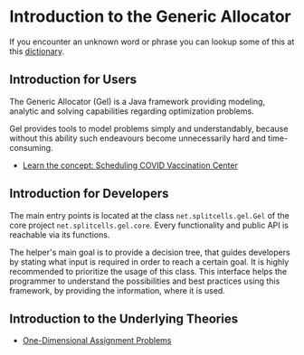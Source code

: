 # Introduction to the Generic Allocator
If you encounter an unknown word or phrase you can lookup some of this at this
[dictionary](../../../../../../../../src/main/md/net/splitcells/network/dictionary.md).
## Introduction for Users
The Generic Allocator (Gel) is a Java framework
providing modeling, analytic and solving capabilities regarding optimization problems.

Gel provides tools to model problems simply and understandably,
because without this ability such endeavours become unnecessarily hard and time-consuming.

* [Learn the concept: Scheduling COVID Vaccination Center](../../../../../../src/main/html/net/splitcells/gel/presentation/covid.html)

## Introduction for Developers
The main entry points is located at the class `net.splitcells.gel.Gel`
of the core project `net.splitcells.gel.core`.
Every functionality and public API is reachable via its functions.

The helper's main goal is to provide a decision tree,
that guides developers by stating what input is required in order to reach a certain goal.
It is highly recommended to prioritize the usage of this class.
This interface helps the programmer to understand the possibilities
and best practices using this framework,
by providing the information,
where it is used.
## Introduction to the Underlying Theories
* [One-Dimensional Assignment Problems](../../../../../../src/main/md/net/splitcells/gel/problem/theory/assignment/problem/index.md)
